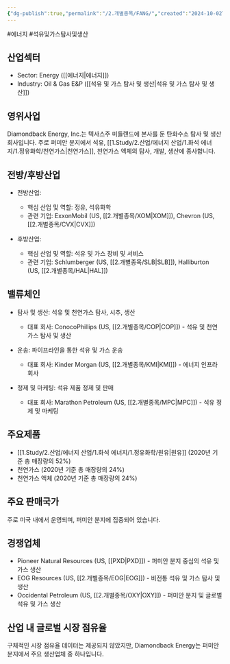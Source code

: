 ```yaml
---
{"dg-publish":true,"permalink":"/2.개별종목/FANG/","created":"2024-10-02T22:26:49.171+09:00","updated":"2025-07-29T21:37:04.646+09:00"}
---
```


#에너지 #석유및가스탐사및생산 

## 산업섹터

- Sector: Energy ([[에너지\|에너지]])
- Industry: Oil & Gas E&P ([[석유 및 가스 탐사 및 생산\|석유 및 가스 탐사 및 생산]])

## 영위사업

Diamondback Energy, Inc.는 텍사스주 미들랜드에 본사를 둔 탄화수소 탐사 및 생산 회사입니다. 주로 퍼미안 분지에서 석유, [[1.Study/2.산업/에너지 산업/1.화석 에너지/1.정유화학/천연가스\|천연가스]], 천연가스 액체의 탐사, 개발, 생산에 종사합니다.

## 전방/후방산업

- 전방산업:
    
    - 핵심 산업 및 역할: 정유, 석유화학
    - 관련 기업: ExxonMobil (US, [[2.개별종목/XOM\|XOM]]), Chevron (US, [[2.개별종목/CVX\|CVX]])
    
- 후방산업:
    
    - 핵심 산업 및 역할: 석유 및 가스 장비 및 서비스
    - 관련 기업: Schlumberger (US, [[2.개별종목/SLB\|SLB]]), Halliburton (US, [[2.개별종목/HAL\|HAL]])
    

## 밸류체인

- 탐사 및 생산: 석유 및 천연가스 탐사, 시추, 생산
    
    - 대표 회사: ConocoPhillips (US, [[2.개별종목/COP\|COP]]) - 석유 및 천연가스 탐사 및 생산
    
- 운송: 파이프라인을 통한 석유 및 가스 운송
    
    - 대표 회사: Kinder Morgan (US, [[2.개별종목/KMI\|KMI]]) - 에너지 인프라 회사
    
- 정제 및 마케팅: 석유 제품 정제 및 판매
    
    - 대표 회사: Marathon Petroleum (US, [[2.개별종목/MPC\|MPC]]) - 석유 정제 및 마케팅
    

## 주요제품

- [[1.Study/2.산업/에너지 산업/1.화석 에너지/1.정유화학/원유\|원유]] (2020년 기준 총 매장량의 52%)
- 천연가스 (2020년 기준 총 매장량의 24%)
- 천연가스 액체 (2020년 기준 총 매장량의 24%)

## 주요 판매국가

주로 미국 내에서 운영되며, 퍼미안 분지에 집중되어 있습니다.

## 경쟁업체

- Pioneer Natural Resources (US, [[PXD\|PXD]]) - 퍼미안 분지 중심의 석유 및 가스 생산
- EOG Resources (US, [[2.개별종목/EOG\|EOG]]) - 비전통 석유 및 가스 탐사 및 생산
- Occidental Petroleum (US, [[2.개별종목/OXY\|OXY]]) - 퍼미안 분지 및 글로벌 석유 및 가스 생산

## 산업 내 글로벌 시장 점유율

구체적인 시장 점유율 데이터는 제공되지 않았지만, Diamondback Energy는 퍼미안 분지에서 주요 생산업체 중 하나입니다.